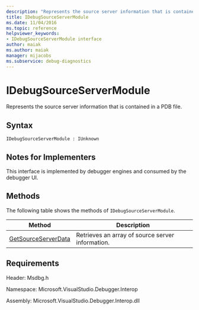 ```yaml
---
description: "Represents the source server information that is contained in a PDB file."
title: IDebugSourceServerModule
ms.date: 11/04/2016
ms.topic: reference
helpviewer_keywords:
- IDebugSourceServerModule interface
author: maiak
ms.author: maiak
manager: mijacobs
ms.subservice: debug-diagnostics
---
```

# IDebugSourceServerModule

Represents the source server information that is contained in a PDB file.

## Syntax

```
IDebugSourceServerModule : IUnknown
```

## Notes for Implementers
 This interface is implemented by debugger engines and consumed by the debugger UI.

## Methods
 The following table shows the methods of `IDebugSourceServerModule`.

|Method|Description|
|------------|-----------------|
|[GetSourceServerData](../../../extensibility/debugger/reference/idebugsourceservermodule-getsourceserverdata.md)|Retrieves an array of source server information.|

## Requirements
 Header: Msdbg.h

 Namespace: Microsoft.VisualStudio.Debugger.Interop

 Assembly: Microsoft.VisualStudio.Debugger.Interop.dll
